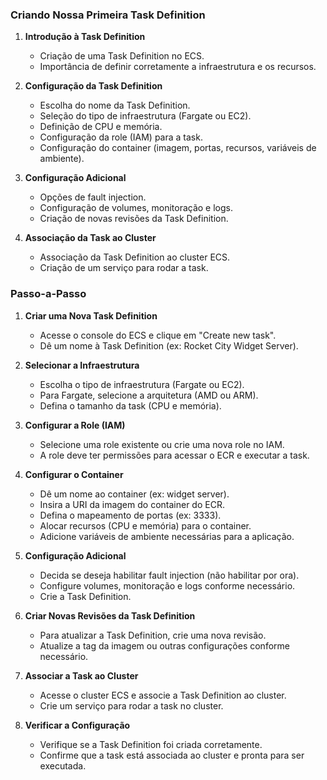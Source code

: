 ### Criando Nossa Primeira Task Definition

1. **Introdução à Task Definition**

   - Criação de uma Task Definition no ECS.
   - Importância de definir corretamente a infraestrutura e os recursos.

2. **Configuração da Task Definition**

   - Escolha do nome da Task Definition.
   - Seleção do tipo de infraestrutura (Fargate ou EC2).
   - Definição de CPU e memória.
   - Configuração da role (IAM) para a task.
   - Configuração do container (imagem, portas, recursos, variáveis de ambiente).

3. **Configuração Adicional**

   - Opções de fault injection.
   - Configuração de volumes, monitoração e logs.
   - Criação de novas revisões da Task Definition.

4. **Associação da Task ao Cluster**
   - Associação da Task Definition ao cluster ECS.
   - Criação de um serviço para rodar a task.

### Passo-a-Passo

1. **Criar uma Nova Task Definition**

   - Acesse o console do ECS e clique em "Create new task".
   - Dê um nome à Task Definition (ex: Rocket City Widget Server).

2. **Selecionar a Infraestrutura**

   - Escolha o tipo de infraestrutura (Fargate ou EC2).
   - Para Fargate, selecione a arquitetura (AMD ou ARM).
   - Defina o tamanho da task (CPU e memória).

3. **Configurar a Role (IAM)**

   - Selecione uma role existente ou crie uma nova role no IAM.
   - A role deve ter permissões para acessar o ECR e executar a task.

4. **Configurar o Container**

   - Dê um nome ao container (ex: widget server).
   - Insira a URI da imagem do container do ECR.
   - Defina o mapeamento de portas (ex: 3333).
   - Alocar recursos (CPU e memória) para o container.
   - Adicione variáveis de ambiente necessárias para a aplicação.

5. **Configuração Adicional**

   - Decida se deseja habilitar fault injection (não habilitar por ora).
   - Configure volumes, monitoração e logs conforme necessário.
   - Crie a Task Definition.

6. **Criar Novas Revisões da Task Definition**

   - Para atualizar a Task Definition, crie uma nova revisão.
   - Atualize a tag da imagem ou outras configurações conforme necessário.

7. **Associar a Task ao Cluster**

   - Acesse o cluster ECS e associe a Task Definition ao cluster.
   - Crie um serviço para rodar a task no cluster.

8. **Verificar a Configuração**
   - Verifique se a Task Definition foi criada corretamente.
   - Confirme que a task está associada ao cluster e pronta para ser executada.
